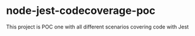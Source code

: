 # node-jest-codecoverage-poc
This project is POC one with all different scenarios covering code with Jest

